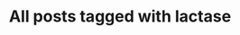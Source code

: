 ---
layout: tag
title: "All posts tagged with lactase"
permalink: /weblog/tags/lactase/
taxonomy: lactase
---